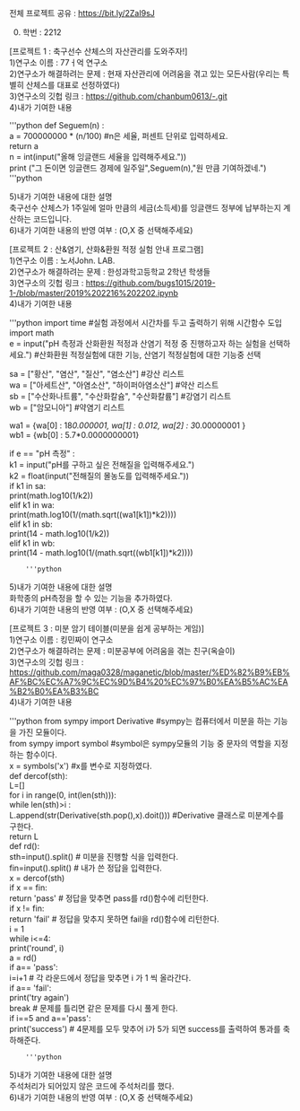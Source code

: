 전체 프로젝트 공유 : https://bit.ly/2ZaI9sJ  

0. 학번 : 2212  

[프로젝트 1 : 축구선수 산체스의 자산관리를 도와주자!]  
1)연구소 이름 : 77ㅓ억 연구소  
2)연구소가 해결하려는 문제 : 현재 자산관리에 어려움을 겪고 있는 모든사람(우리는 특별히 산체스를 대표로 선정하였다)  
3)연구소의 깃헙 링크 : https://github.com/chanbum0613/-.git  
4)내가 기여한 내용  


'''python
def Seguem(n) :  
    a = 700000000 * (n/100) #n은 세율, 퍼센트 단위로 입력하세요.  
    return a  
n = int(input("올해 잉글랜드 세율을 입력해주세요."))     
print ("그 돈이면 잉글랜드 경제에 일주일",Seguem(n),"원 만큼 기여하겠네.")  
'''python


5)내가 기여한 내용에 대한 설명  
축구선수 산체스가 1주일에 얼마 만큼의 세금(소득세)를 잉글랜드 정부에 납부하는지 계산하는 코드입니다.  
6)내가 기여한 내용의 반영 여부 : (O,X 중 선택해주세요)  



[프로젝트 2 : 산&염기, 산화&환원 적정 실험 안내 프로그램]  
1)연구소 이름 : 노서John. LAB.  
2)연구소가 해결하려는 문제 : 한성과학고등학교 2학년 학생들  
3)연구소의 깃헙 링크 : https://github.com/bugs1015/2019-1-/blob/master/2019%202216%202202.ipynb  
4)내가 기여한 내용  

'''python
import time  #실험 과정에서 시간차를 두고 출력하기 위해 시간함수 도입  
import math  
e = input("pH 측정과 산화환원 적정과 산염기 적정 중 진행하고자 하는 실험을 선택하세요.")  #산화환원 적정실험에 대한 기능, 산염기 적정실험에 대한 기능중 선택  

sa = ["황산", "염산", "질산", "염소산"]  #강산 리스트  
wa = ["아세트산", "아염소산", "하이퍼아염소산"]  #약산 리스트  
sb = ["수산화나트륨", "수산화칼슘", "수산화칼륨"]  #강염기 리스트  
wb = ["암모니아"]  #약염기 리스트  

wa1 = {wa[0] : 18*0.000001, wa[1] : 0.012, wa[2] : 3*0.00000001 }  
wb1 = {wb[0] : 5.7*0.0000000001}  



if e == "pH 측정" :  
    k1 = input("pH를 구하고 싶은 전해질을 입력해주세요.")  
    k2 = float(input("전해질의 몰농도를 입력해주세요."))  
    if k1 in sa:  
        print(math.log10(1/k2))  
    elif k1 in wa:  
        print(math.log10(1/(math.sqrt((wa1[k1])*k2))))  
    elif k1 in sb:  
        print(14 - math.log10(1/k2))  
    elif k1 in wb:  
        print(14 - math.log10(1/(math.sqrt((wb1[k1])*k2))))  
        
        '''python
5)내가 기여한 내용에 대한 설명  
화학종의 pH측정을 할 수 있는 기능을 추가하였다.  
6)내가 기여한 내용의 반영 여부 : (O,X 중 선택해주세요)  



[프로젝트 3 : 미분 암기 테이블(미분을 쉽게 공부하는 게임)]  
1)연구소 이름 : 킹민짜이 연구소  
2)연구소가 해결하려는 문제 : 미분공부에 어려움을 겪는 친구(옥슬이)  
3)연구소의 깃헙 링크 : https://github.com/maga0328/maganetic/blob/master/%ED%82%B9%EB%AF%BC%EC%A7%9C%EC%9D%B4%20%EC%97%B0%EA%B5%AC%EA%B2%B0%EA%B3%BC  
4)내가 기여한 내용  


'''python
from sympy import Derivative #sympy는 컴퓨터에서 미분을 하는 기능을 가진 모듈이다.  
from sympy import symbol #symbol은 sympy모듈의 기능 중 문자의 역할을 지정하는 함수이다.  
x = symbols('x') #x를 변수로 지정하였다.  
def dercof(sth):   
    L=[]  
    for i in range(0, int(len(sth))):  
        while len(sth)>i :  
             L.append(str(Derivative(sth.pop(),x).doit())) #Derivative 클래스로 미분계수를 구한다.  
        return L  
def rd():  
    sth=input().split() # 미분을 진행할 식을 입력한다.  
    fin=input().split() # 내가 쓴 정답을 입력한다.  
    x = dercof(sth)   
    if x == fin:  
        return 'pass' # 정답을 맞추면 pass를 rd()함수에 리턴한다.          
    if x != fin:  
        return 'fail' # 정답을 맞추지 못하면 fail을 rd()함수에 리턴한다.  
i = 1  
while i<=4:  
    print('round', i)  
    a = rd()  
    if a== 'pass':  
        i=i+1 # 각 라운드에서 정답을 맞추면 i 가 1 씩 올라간다.  
    if a== 'fail':  
        print('try again')  
        break # 문제를 틀리면 같은 문제를 다시 풀게 한다.  
    if i==5 and a=='pass':  
        print('success') # 4문제를 모두 맞추어 i가 5가 되면 success를 출력하여 통과를 축하해준다.   
        
        
        '''python
5)내가 기여한 내용에 대한 설명  
주석처리가 되어있지 않은 코드에 주석처리를 했다.  
6)내가 기여한 내용의 반영 여부 : (O,X 중 선택해주세요)  
